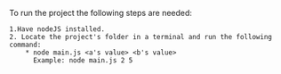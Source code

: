 To run the project the following steps are needed:

    1.Have nodeJS installed.
    2. Locate the project's folder in a terminal and run the following command: 
        * node main.js <a's value> <b's value> 
          Example: node main.js 2 5
